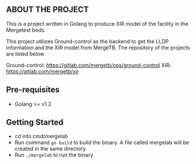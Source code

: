 ## ABOUT THE PROJECT

This is a project written in Golang to produce XIR model of the facility in the Mergetest beds. 

This project utilizes Ground-control as the backend to get the LLDP information and the XIR model from MergeTB. The repository of the projects are listed below

Ground-control: https://gitlab.com/mergetb/ops/ground-control
XIR: https://gitlab.com/mergetb/xir

## Pre-requisites

* Golang >= v1.2

## Getting Started

* cd into cmd/mergelab
* Run command `go build` to build the binary. A file called mergelab will be created in the same directory
* Run `./mergelab` to run the binary